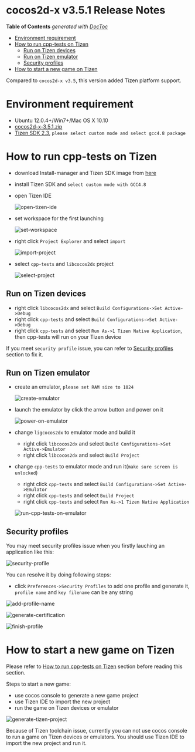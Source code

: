 # cocos2d-x v3.5.1 Release Notes #

**Table of Contents**  *generated with [DocToc](http://doctoc.herokuapp.com/)*

- [Environment requirement](#environment-requirement)
- [How to run cpp-tests on Tizen](#how-to-run-cpp-tests-on-tizen)
	- [Run on Tizen devices](#run-on-tizen-devices)
	- [Run on Tizen emulator](#run-on-tizen-emulator)
	- [Security profiles](#security-profiles)
- [How to start a new game on Tizen](#how-to-start-a-new-game-on-tizen)

Compared to `cocos2d-x v3.5`, this version added Tizen platform support.

# Environment requirement

* Ubuntu 12.0.4+/Win7+/Mac OS X 10.10
* [cocos2d-x-3.5.1.zip](http://cdn.cocos2d-x.org/cocos2d-x-3.5.zip)
* [Tizen SDK 2.3](https://developer.tizen.org/downloads/tizen-sdk), `please select custom mode and select gcc4.8 package`

# How to run cpp-tests on Tizen

* download Install-manager and Tizen SDK image from [here](https://developer.tizen.org/downloads/tizen-sdk)
* install Tizen SDK and `select custom mode with GCC4.8`
* open Tizen IDE

  ![open-tizen-ide](https://raw.githubusercontent.com/minggo/Pictures/master/tizen/open-tizen-ide.png)
  
* set workspace for the first launching

  ![set-workspace](https://raw.githubusercontent.com/minggo/Pictures/master/tizen/tizen-set-workspace.png)
  
* right click `Project Explorer` and select `import`

  ![import-project](https://raw.githubusercontent.com/minggo/Pictures/master/tizen/tizen-import-project.png)
  
* select `cpp-tests` and `libcocos2dx` project

  ![select-project](https://raw.githubusercontent.com/minggo/Pictures/master/tizen/tizen-select-cpp-tests.png)
  
## Run on Tizen devices

* right click `libcocos2dx` and select `Build Configurations->Set Active->Debug`
* right click `cpp-tests` and select `Build Configurations->Set Active->Debug`
* right click `cpp-tests` and select `Run As->1 Tizen Native Application`, then cpp-tests will run on your Tizen device

If you meet `security profile` issue, you can refer to [Security profiles](#security-profiles) section to fix it.

## Run on Tizen emulator

* create an emulator, `please set RAM size to 1024`

  ![create-emulator](https://raw.githubusercontent.com/minggo/Pictures/master/tizen/tizen-generate-tizen-simulator.png)

* launch the emulator by click the arrow button and power on it

  ![power-on-emulator](https://raw.githubusercontent.com/minggo/Pictures/master/tizen/tizen-power-on-simulator.png)

* change `ligcocos2dx` to emulator mode and build it
  * right click `libcocos2dx` and select `Build Configurations->Set Active->Emulator`
  * right click `libcocos2dx` and select `Build Project`
* change `cpp-tests` to emulator mode and run it(`make sure screen is unlocked`)
  * right click `cpp-tests` and select `Build Configurations->Set Active->Emulator`
  * right click `cpp-tests` and select `Build Project`
  * right click `cpp-tests` and select `Run As->1 Tizen Native Application`
  
  ![run-cpp-tests-on-emulator](https://raw.githubusercontent.com/minggo/Pictures/master/tizen/tizen-run-cpp-tests.png)
  
## Security profiles

You may meet security profiles issue when you firstly lauching an application like this:

![security-profile](https://raw.githubusercontent.com/minggo/Pictures/master/tizen/tizen-security-profile.png)

You can resolve it by doing following steps:

* click `Preferences->Security Profiles` to add one profile and generate it, `profile name` and `key filename` can be any string

![add-profile-name](https://raw.githubusercontent.com/minggo/Pictures/master/tizen/tizen-add-profile-name.png)

![generate-certification](https://raw.githubusercontent.com/minggo/Pictures/master/tizen/tizen-generate-certification.png)

![finish-profile](https://raw.githubusercontent.com/minggo/Pictures/master/tizen/tizen-security-profile-finish.png)

# How to start a new game on Tizen

Please refer to [How to run cpp-tests on Tizen](#how-to-run-cpp-tests-on-tizen) section before reading this section.

Steps to start a new game:

* use cocos console to generate a new game project
* use Tizen IDE to import the new project
* run the game on Tizen devices or emulator

![generate-tizen-project](https://raw.githubusercontent.com/minggo/Pictures/master/tizen/tizen-generate-project.png)

Because of Tizen toolchain issue, currently you can not use cocos console to run a game on Tizen devices or emulators. You should use Tizen IDE to import the new project and run it.
